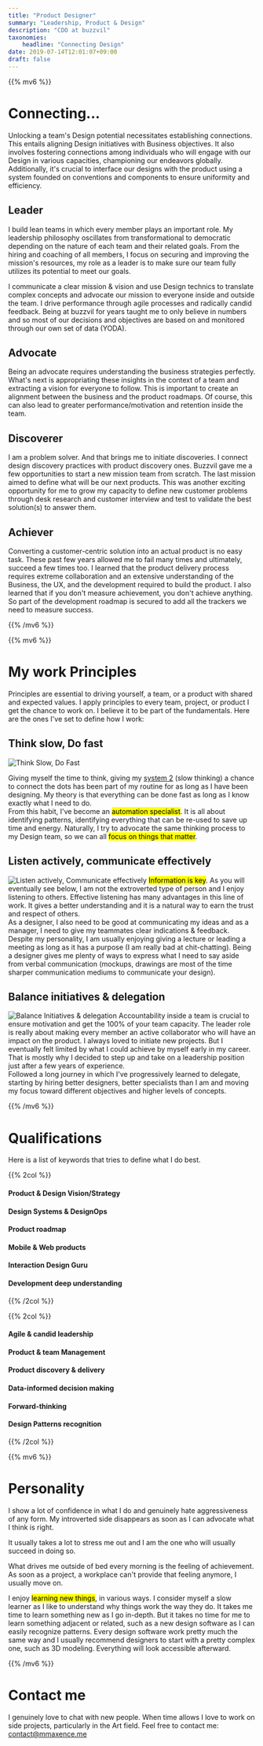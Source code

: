 ```yaml
---
title: "Product Designer"
summary: "Leadership, Product & Design"
description: "CDO at buzzvil"
taxonomies:
    headline: "Connecting Design"
date: 2019-07-14T12:01:07+09:00
draft: false
---
```



{{% mv6 %}}

# Connecting...

Unlocking a team's Design potential necessitates establishing connections. This entails aligning Design initiatives with Business objectives. It also involves fostering connections among individuals who will engage with our Design in various capacities, championing our endeavors globally. Additionally, it's crucial to interface our designs with the product using a system founded on conventions and components to ensure uniformity and efficiency.

## Leader

I build lean teams in which every member plays an important role. My leadership philosophy oscillates from transformational to democratic depending on the nature of each team and their related goals. 
From the hiring and coaching of all members, I focus on securing and improving the mission's resources, my role as a leader is to make sure our team fully utilizes its potential to meet our goals.

I communicate a clear mission & vision and use Design technics to translate complex concepts and advocate our mission to everyone inside and outside the team. I drive performance through agile processes and radically candid feedback. Being at buzzvil for years taught me to only believe in numbers and so most of our decisions and objectives are based on and monitored through our own set of data (YODA).

## Advocate

Being an advocate requires understanding the business strategies perfectly. What's next is appropriating these insights in the context of a team and extracting a vision for everyone to follow. This is important to create an alignment between the business and the product roadmaps. Of course, this can also lead to greater performance/motivation and retention inside the team.

## Discoverer

I am a problem solver. And that brings me to initiate discoveries. I connect design discovery practices with product discovery ones. Buzzvil gave me a few opportunities to start a new mission team from scratch. The last mission aimed to define what will be our next products. This was another exciting opportunity for me to grow my capacity to define new customer problems through desk research and customer interview and test to validate the best solution(s) to answer them.

## Achiever

Converting a customer-centric solution into an actual product is no easy task. These past few years allowed me to fail many times and ultimately, succeed a few times too. I learned that the product delivery process requires extreme collaboration and an extensive understanding of the Business, the UX, and the development required to build the product.
I also learned that if you don't measure achievement, you don't achieve anything. So part of the development roadmap is secured to add all the trackers we need to measure success.

{{% /mv6 %}}

{{% mv6 %}}

# My work Principles

Principles are essential to driving yourself, a team, or a product with shared and expected values. I apply principles to every team, project, or product I get the chance to work on. I believe it to be part of the fundamentals. Here are the ones I've set to define how I work:

<div class="principle-card">

## Think slow, Do fast
![Think Slow, Do Fast](images/think_slow_do_fast.svg "Think Slow, Do Fast") 

Giving myself the time to think, giving my [system 2](https://en.wikipedia.org/wiki/Thinking,_Fast_and_Slow#Two_systems) (slow thinking) a chance to connect the dots has been part of my routine for as long as I have been designing. My theory is that everything can be done fast as long as I know exactly what I need to do.    
From this habit, I've become an <mark>automation specialist</mark>. It is all about identifying patterns, identifying everything that can be re-used to save up time and energy. Naturally, I try to advocate the same thinking process to my Design team, so we can all <mark>focus on things that matter</mark>.

</div>

<div class="principle-card">

## Listen actively, communicate effectively
![Listen actively, Communicate effectively](images/listen_actively_communicate_effectively.svg "Listen actively, Communicate effectively") 
<mark>Information is key</mark>. As you will eventually see below, I am not the extroverted type of person and I enjoy listening to others. Effective listening has many advantages in this line of work. It gives a better understanding and it is a natural way to earn the trust and respect of others.   
As a designer, I also need to be good at communicating my ideas and as a manager, I need to give my teammates clear indications & feedback. Despite my personality, I am usually enjoying giving a lecture or leading a meeting as long as it has a purpose (I am really bad at chit-chatting). Being a designer gives me plenty of ways to express what I need to say aside from verbal communication (mockups, drawings are most of the time sharper communication mediums to communicate your design).

</div>

<div class="principle-card">

## Balance initiatives & delegation
![Balance Initiatives & delegation](images/balance_initiation_delegation.svg "Balance Initiatives & delegation") 
Accountability inside a team is crucial to ensure motivation and get the 100% of your team capacity. The leader role is really about making every member an active collaborator who will have an impact on the product.
I always loved to initiate new projects. But I eventually felt limited by what I could achieve by myself early in my career. That is mostly why I decided to step up and take on a leadership position just after a few years of experience.   
Followed a long journey in which I've progressively learned to delegate, starting by hiring better designers, better specialists than I am and moving my focus toward different objectives and higher levels of concepts.

</div>

{{% /mv6 %}}

# Qualifications
Here is a list of keywords that tries to define what I do best.

{{% 2col %}}

#### Product & Design Vision/Strategy

#### Design Systems & DesignOps

#### Product roadmap

#### Mobile & Web products

#### Interaction Design Guru

#### Development deep understanding

{{% /2col %}}

{{% 2col %}}

#### Agile & candid leadership

#### Product & team Management

#### Product discovery & delivery

#### Data-informed decision making

#### Forward-thinking

#### Design Patterns recognition

{{% /2col %}}

{{% mv6 %}}

# Personality

I show a lot of confidence in what I do and genuinely hate aggressiveness of any form. My introverted side disappears as soon as I can advocate what I think is right.   
   
It usually takes a lot to stress me out and I am the one who will usually succeed in doing so.   
      
What drives me outside of bed every morning is the feeling of achievement. As soon as a project, a workplace can't provide that feeling anymore, I usually move on.   
   
I enjoy <mark>learning new things</mark>, in various ways. 
I consider myself a slow learner as I like to understand why things work the way they do. It takes me time to learn something new as I go in-depth. But it takes no time for me to learn something adjacent or related, such as a new design software as I can easily recognize patterns. Every design software work pretty much the same way and I usually recommend designers to start with a pretty complex one, such as 3D modeling. Everything will look accessible afterward.

{{% /mv6 %}}

# Contact me

I genuinely love to chat with new people. When time allows I love to work on side projects, particularly in the Art field.
Feel free to contact me: [contact@mmaxence.me](mailto:contact@mmaxence.me)